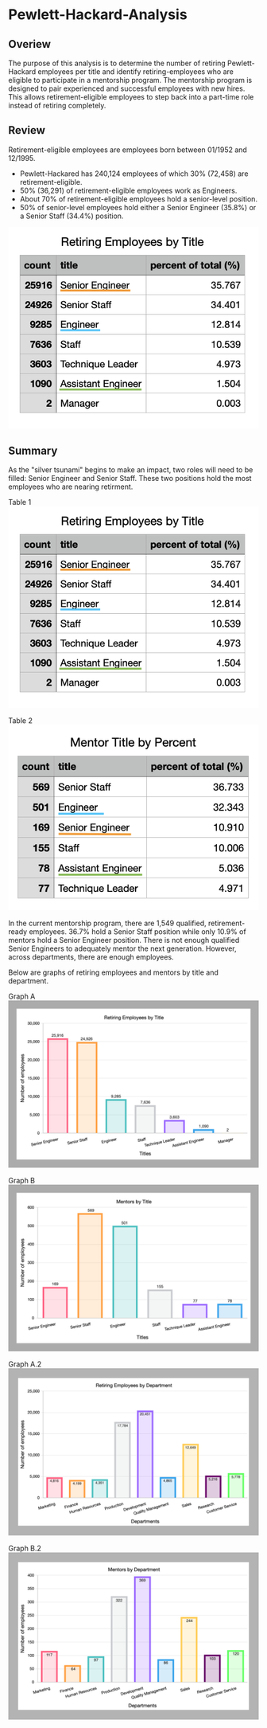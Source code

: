 # Pewlett-Hackard-Analysis

## Overiew

The purpose of this analysis is to determine the number of retiring Pewlett-Hackard employees per title and identify retiring-employees who are eligible to participate in a mentorship program. The mentorship program is designed to pair experienced and successful employees with new hires. This allows retirement-eligible employees to step back into a part-time role instead of retiring completely.

## Review

Retirement-eligible employees are employees born between 01/1952 and 12/1995.
- Pewlett-Hackared has 240,124 employees of which 30% (72,458) are retirement-eligible. 
- 50% (36,291) of retirement-eligible employees work as Engineers.
- About 70% of retirement-eligible employees hold a senior-level position.
- 50% of senior-level employees hold either a Senior Engineer (35.8%) or a Senior Staff (34.4%) position.

![Alt Retiring Employees by Title](https://github.com/MiracleOny/Pewlett-Hackard-Analysis/blob/b2de2448116f3c1a4678a815bd6b084b61f61222/Resources/Images/Retiring%20Employees%20by%20Title%20(Percent).png)

## Summary

As the "silver tsunami" begins to make an impact, two roles will need to be filled: Senior Engineer and Senior Staff. These two positions hold the most employees who are nearing retirment.

Table 1
![Alt Retiring Employees by Title](https://github.com/MiracleOny/Pewlett-Hackard-Analysis/blob/main/Resources/Images/Retiring%20Employees%20by%20Title%20(Percent).png)

Table 2
![Alt Employees in Mentorship Program by Title](https://github.com/MiracleOny/Pewlett-Hackard-Analysis/blob/main/Resources/Images/Mentor%20Title%20(Percent).png)

In the current mentorship program, there are 1,549 qualified, retirement-ready employees. 36.7% hold a Senior Staff position while only 10.9% of mentors hold a Senior Engineer position. There is not enough qualified Senior Engineers to adequately mentor the next generation. However, across departments, there are enough employees.

Below are graphs of retiring employees and mentors by title and department.

Graph A
![Alt Retiring Employees by Title: Bar Graph](https://github.com/MiracleOny/Pewlett-Hackard-Analysis/blob/main/Resources/Images/Retiring%20Employees%20by%20Title%20(bg).png)

Graph B
![Alt Mentors by Title: Bar Graph](https://github.com/MiracleOny/Pewlett-Hackard-Analysis/blob/main/Resources/Images/Mentors%20by%20Title%20(bg).png)

Graph A.2
![Alt Retiring Employees by Department: Bar Graph](https://github.com/MiracleOny/Pewlett-Hackard-Analysis/blob/main/Resources/Images/Retiring%20Employees%20by%20Department%20(bg).png)

Graph B.2
![Alt Mentors by Department: Bar Graph](https://github.com/MiracleOny/Pewlett-Hackard-Analysis/blob/main/Resources/Images/Mentors%20by%20Department%20(bg).png)

